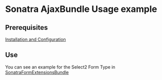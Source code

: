 Sonatra AjaxBundle Usage example
================================

## Prerequisites

[Installation and Configuration](index.md)

## Use

You can see an example for the Select2 Form Type in [SonatraFormExtensionsBundle](https://github.com/sonatra/SonatraFormExtensionsBundle/blob/master/Form/Type/Select2Type.php)
